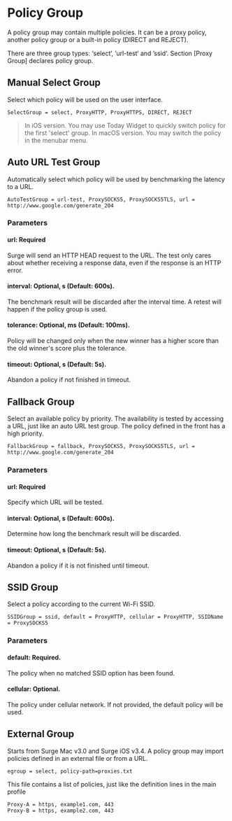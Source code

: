 # Policy Group

A policy group may contain multiple policies. It can be a proxy policy, another policy group or a built-in policy \(DIRECT and REJECT\).

There are three group types: ‘select‘, ’url-test‘ and ’ssid‘. Section \[Proxy Group\] declares policy group.

## Manual Select Group

Select which policy will be used on the user interface.

`SelectGroup = select, ProxyHTTP, ProxyHTTPS, DIRECT, REJECT`

> In iOS version. You may use Today Widget to quickly switch policy for the first 'select' group. 
> In macOS version. You may switch the policy in the menubar menu.

## Auto URL Test Group

Automatically select which policy will be used by benchmarking the latency to a URL.

`AutoTestGroup = url-test, ProxySOCKS5, ProxySOCKS5TLS, url = http://www.google.com/generate_204`

### Parameters

#### url: Required

Surge will send an HTTP HEAD request to the URL. The test only cares about whether receiving a response data, even if the response is an HTTP error.

#### interval: Optional, s \(Default: 600s\).

The benchmark result will be discarded after the interval time. A retest will happen if the policy group is used.

#### tolerance: Optional, ms \(Default: 100ms\).

Policy will be changed only when the new winner has a higher score than the old winner's score plus the tolerance.

#### timeout: Optional, s \(Default: 5s\).

Abandon a policy if not finished in timeout.



## Fallback Group

Select an available policy by priority. The availability is tested by accessing a URL, just like an auto URL test group. The policy defined in the front has a high priority.

`FallbackGroup = fallback, ProxySOCKS5, ProxySOCKS5TLS, url = http://www.google.com/generate_204`

### Parameters

#### url: Required

Specify which URL will be tested.

#### interval: Optional, s \(Default: 600s\).

Determine how long the benchmark result will be discarded.

#### timeout: Optional, s \(Default: 5s\).

Abandon a policy if it is not finished until timeout.

## SSID Group

Select a policy according to the current Wi-Fi SSID.

`SSIDGroup = ssid, default = ProxyHTTP, cellular = ProxyHTTP, SSIDName = ProxySOCKS5`

### Parameters

#### default: Required.

The policy when no matched SSID option has been found.

#### cellular: Optional.

The policy under cellular network. If not provided, the default policy will be used.

## External Group

Starts from Surge Mac v3.0 and Surge iOS v3.4. A policy group may import policies defined in an external file or from a URL.

`egroup = select, policy-path=proxies.txt`

This file contains a list of policies, just like the definition lines in the main profile

```
Proxy-A = https, example1.com, 443
Proxy-B = https, example2.com, 443
```


